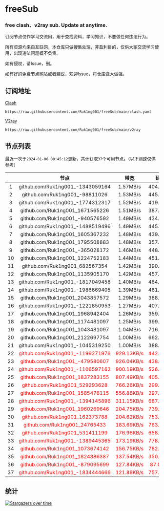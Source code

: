 # freeSub
### free clash、v2ray sub. Update at anytime.

订阅节点仅作学习交流用，用于查找资料，学习知识，不要做任何违法行为。

所有资源均来自互联网，本仓库只做搜集处理，非盈利目的，仅供大家交流学习使用，出现违法问题概不负责。

如有侵权，请Issue，删。

如有好的免费节点网站或者建议，欢迎Issue，将仓库做大做强。

## 订阅地址
[Clash](https://raw.githubusercontent.com/Ruk1ng001/freeSub/main/clash.yaml)
```
https://raw.githubusercontent.com/Ruk1ng001/freeSub/main/clash.yaml
```
[V2ray](https://raw.githubusercontent.com/Ruk1ng001/freeSub/main/v2ray)
```
https://raw.githubusercontent.com/Ruk1ng001/freeSub/main/v2ray
```

## 节点列表

最近一次于`2024-01-06 08:45:12`更新，共计获取`37`个可用节点。（以下测速仅供参考）

|  | 节点 | 带宽 | 延迟 |
|:-:|:--:|:--:|:--:|
 | 1 | github.com/Ruk1ng001_-1343059164 | 1.57MB/s | 404.00ms |
 | 2 | github.com/Ruk1ng001_-98811026 | 1.53MB/s | 445.00ms |
 | 3 | github.com/Ruk1ng001_-1774312317 | 1.52MB/s | 419.00ms |
 | 4 | github.com/Ruk1ng001_1671565226 | 1.51MB/s | 387.00ms |
 | 5 | github.com/Ruk1ng001_-940576592 | 1.49MB/s | 434.00ms |
 | 6 | github.com/Ruk1ng001_-1488519496 | 1.49MB/s | 445.00ms |
 | 7 | github.com/Ruk1ng001_1605367232 | 1.48MB/s | 439.00ms |
 | 8 | github.com/Ruk1ng001_1795508883 | 1.48MB/s | 357.00ms |
 | 9 | github.com/Ruk1ng001_-365028172 | 1.46MB/s | 448.00ms |
 | 10 | github.com/Ruk1ng001_1224752183 | 1.44MB/s | 451.00ms |
 | 11 | github.com/Ruk1ng001_682567354 | 1.42MB/s | 390.00ms |
 | 12 | github.com/Ruk1ng001_1135905170 | 1.42MB/s | 457.00ms |
 | 13 | github.com/Ruk1ng001_-1817049458 | 1.40MB/s | 484.00ms |
 | 14 | github.com/Ruk1ng001_-1986669405 | 1.39MB/s | 461.00ms |
 | 15 | github.com/Ruk1ng001_2043857572 | 1.29MB/s | 388.00ms |
 | 16 | github.com/Ruk1ng001_-1221850953 | 1.27MB/s | 407.00ms |
 | 17 | github.com/Ruk1ng001_1968942404 | 1.26MB/s | 359.00ms |
 | 18 | github.com/Ruk1ng001_1174481097 | 1.25MB/s | 399.00ms |
 | 19 | github.com/Ruk1ng001_1043481097 | 1.04MB/s | 716.00ms |
 | 20 | github.com/Ruk1ng001_2122697754 | 1.00MB/s | 662.00ms |
 | 21 | github.com/Ruk1ng001_-1045319250 | 1.00MB/s | 388.00ms |
 | 22 | <font color=red>github.com/Ruk1ng001_-1199271976</font> | <font color=red>929.13KB/s</font> | <font color=red>442.00ms</font> |
 | 23 | <font color=red>github.com/Ruk1ng001_-479580607</font> | <font color=red>926.04KB/s</font> | <font color=red>438.00ms</font> |
 | 24 | <font color=red>github.com/Ruk1ng001_-1106597162</font> | <font color=red>900.19KB/s</font> | <font color=red>526.00ms</font> |
 | 25 | <font color=red>github.com/Ruk1ng001_1837283155</font> | <font color=red>807.49KB/s</font> | <font color=red>405.00ms</font> |
 | 26 | <font color=red>github.com/Ruk1ng001_529293628</font> | <font color=red>766.26KB/s</font> | <font color=red>299.00ms</font> |
 | 27 | <font color=red>github.com/Ruk1ng001_1585476115</font> | <font color=red>556.88KB/s</font> | <font color=red>297.00ms</font> |
 | 28 | <font color=red>github.com/Ruk1ng001_-1394145896</font> | <font color=red>311.15KB/s</font> | <font color=red>687.00ms</font> |
 | 29 | <font color=red>github.com/Ruk1ng001_1960269646</font> | <font color=red>204.75KB/s</font> | <font color=red>739.00ms</font> |
 | 30 | <font color=red>github.com/Ruk1ng001_162373788</font> | <font color=red>204.62KB/s</font> | <font color=red>753.00ms</font> |
 | 31 | <font color=red>github.com/Ruk1ng001_24765433</font> | <font color=red>183.69KB/s</font> | <font color=red>763.00ms</font> |
 | 32 | <font color=red>github.com/Ruk1ng001_531411199</font> | <font color=red>176.96KB/s</font> | <font color=red>658.00ms</font> |
 | 33 | <font color=red>github.com/Ruk1ng001_-1389445365</font> | <font color=red>173.19KB/s</font> | <font color=red>778.00ms</font> |
 | 34 | <font color=red>github.com/Ruk1ng001_1073674142</font> | <font color=red>156.75KB/s</font> | <font color=red>782.00ms</font> |
 | 35 | <font color=red>github.com/Ruk1ng001_1824886387</font> | <font color=red>137.54KB/s</font> | <font color=red>350.00ms</font> |
 | 36 | <font color=red>github.com/Ruk1ng001_-879095699</font> | <font color=red>127.84KB/s</font> | <font color=red>87.00ms</font> |
 | 37 | <font color=red>github.com/Ruk1ng001_-1834444666</font> | <font color=red>121.88KB/s</font> | <font color=red>757.00ms</font> |


## 统计

[![Stargazers over time](https://starchart.cc/Ruk1ng001/freeSub.svg)](https://starchart.cc/Ruk1ng001/freeSub)